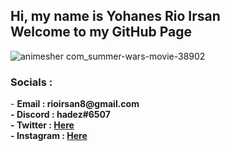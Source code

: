 <h2>Hi, my name is Yohanes Rio Irsan<br>
Welcome to my GitHub Page</h2>

![animesher com_summer-wars-movie-38902](https://user-images.githubusercontent.com/82473445/226647304-ed15939c-fd5e-42f6-83da-3064522f752d.gif)

<h3><b>Socials : </b></h3>
- <b>Email : rioirsan8@gmail.com<b><br>
- <b>Discord : hadez#6507<b><br>
- <b>Twitter : <a href="https://www.twitter.com/rioirsan31">Here</a></b><br>
- <b>Instagram : <a href="https://instagram.com/yohanesrioirsan">Here</a></b>
